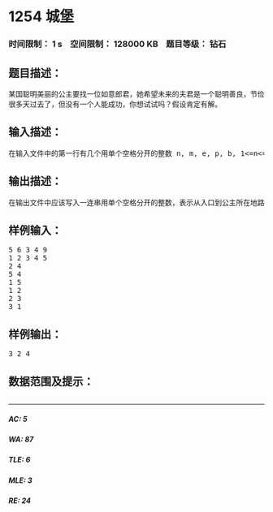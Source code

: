 # 1254 城堡   
### 时间限制： 1 s&nbsp;&nbsp;&nbsp;&nbsp;空间限制： 128000 KB&nbsp;&nbsp;&nbsp;&nbsp;题目等级： 钻石  
## 题目描述：  

<pre>
某国聪明美丽的公主要找一位如意郎君，她希望未来的夫君是一个聪明善良，节俭但又不吝啬的人。为了找到理想的人选，她的爸爸—国王，给她修建了一座城堡，这个城堡有很多房间，房间之间有走廊连接，但每进入一个房间必须要花费一定数量的钱币，公主就在某个房间中等待。开始，国王给每个候选人一样多的钱币，候选人从同一个地点出发，直到找到美丽的公主为止，如果这时哪个人找到了公主，并且钱币刚好用完，那么他将会赢得公主的芳心。
很多天过去了，但没有一个人能成功，你想试试吗？假设肯定有解。
</pre>
  
  
## 输入描述：  

<pre>
在输入文件中的第一行有几个用单个空格分开的整数 n, m, e, p, b, 1<=n<=100, 1<=m<=4950, 1<=e,p<=n, 1<=b<=1000, 其中n表示房间数。 m 表示走廊数，房间从1到n编号. e 是入口的房间号, p 公主所在的房间号，b 是每个人的初始钱币数，在第二行有n 个用单个空格分开的正整数c1, c2,..., cn, 1<=ci<=1000,. 其中 ci 是进入第i间房间的花费。下面m 行，每行有两个正整数x, y, (x<>y, 1<=x,y<=n), 表示房间x 和 y之间的连接走廊.
</pre>
  
  
## 输出描述：  

<pre>
在输出文件中应该写入一连串用单个空格分开的整数，表示从入口到公主所在地路线所经过的房间编号。如果有多个解，只需输出一个即可。
</pre>
  
  
## 样例输入：  

<pre>
5 6 3 4 9
1 2 3 4 5
2 4
5 4
1 5
1 2
2 3
3 1
</pre>
  
  
## 样例输出：  

<pre>
3 2 4
</pre>
  
  
## 数据范围及提示：  

<pre>
</pre>
  
  
***  

##### AC: 5  
##### WA: 87  
##### TLE: 6  
##### MLE: 3  
##### RE: 24  
